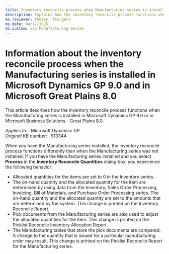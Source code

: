 ```yaml
---
title: Inventory reconcile process when Manufacturing series is installed
description: Explains how the inventory reconcile process functions when the Manufacturing series is installed in Microsoft Dynamics GP 9.0 and in Microsoft Great Plains 8.0.
ms.reviewer: theley, ttorgers
ms.date: 04/17/2025
ms.custom: sap:Manufacturing Series
---
```

# Information about the inventory reconcile process when the Manufacturing series is installed in Microsoft Dynamics GP 9.0 and in Microsoft Great Plains 8.0

This article describes how the inventory reconcile process functions when the Manufacturing series is installed in Microsoft Dynamics GP 9.0 or in Microsoft Business Solutions - Great Plains 8.0.

_Applies to:_ &nbsp; Microsoft Dynamics GP  
_Original KB number:_ &nbsp; 913344

When you have the Manufacturing series installed, the inventory reconcile process functions differently than when the Manufacturing series was not installed. If you have the Manufacturing series installed and you select **Process** in the **Inventory Reconcile Quantities** dialog box, you experience the following behavior:

- Allocated quantities for the items are set to 0 in the Inventory series.
- The on-hand quantity and the allocated quantity for the item are determined by using data from the Inventory, Sales Order Processing, Invoicing, Bill of Materials, and Purchase Order Processing series. The on-hand quantity and the allocated quantity are set to the amounts that are determined by the system. This change is printed on the Inventory Reconcile Report.
- Pick documents from the Manufacturing series are also used to adjust the allocated quantities for the item. This change is printed on the Picklist Reconcile Inventory Allocation Report.
- The Manufacturing tables that store the pick documents are compared. A change to the quantity that is issued for a particular manufacturing order may result. This change is printed on the Picklist Reconcile Report for the Manufacturing series.
